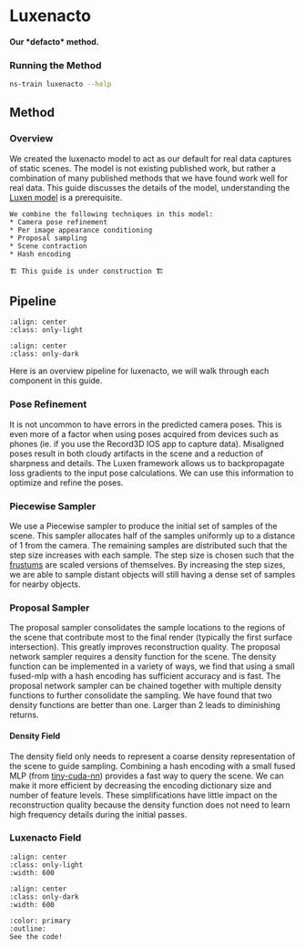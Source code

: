 # Luxenacto

<h4>Our *defacto* method.</h4>
 
### Running the Method
 
```bash
ns-train luxenacto --help
```
 
## Method
 
### Overview
 
We created the luxenacto model to act as our default for real data captures of static scenes. The model is not existing published work, but rather a combination of many published methods that we have found work well for real data. This guide discusses the details of the model, understanding the [Luxen model](./luxen.md) is a prerequisite.
 
```{admonition} TLDR
We combine the following techniques in this model:
* Camera pose refinement
* Per image appearance conditioning
* Proposal sampling
* Scene contraction
* Hash encoding
```
 
```{warning}
🏗️ This guide is under construction 🏗️
```
 
## Pipeline
 
```{image} imgs/luxenacto/models_luxenacto_pipeline-light.png
:align: center
:class: only-light
```
 
```{image} imgs/luxenacto/models_luxenacto_pipeline-dark.png
:align: center
:class: only-dark
```
 
Here is an overview pipeline for luxenacto, we will walk through each component in this guide.
 
### Pose Refinement
 
It is not uncommon to have errors in the predicted camera poses. This is even more of a factor when using poses acquired from devices such as phones (ie. if you use the Record3D IOS app to capture data). Misaligned poses result in both cloudy artifacts in the scene and a reduction of sharpness and details. The Luxen framework allows us to backpropagate loss gradients to the input pose calculations. We can use this information to optimize and refine the poses.
 
### Piecewise Sampler
 
We use a Piecewise sampler to produce the initial set of samples of the scene. This sampler allocates half of the samples uniformly up to a distance of 1 from the camera. The remaining samples are distributed such that the step size increases with each sample. The step size is chosen such that the [frustums](../model_components/visualize_samples.ipynb) are scaled versions of themselves. By increasing the step sizes, we are able to sample distant objects will still having a dense set of samples for nearby objects.
 
### Proposal Sampler
 
The proposal sampler consolidates the sample locations to the regions of the scene that contribute most to the final render (typically the first surface intersection). This greatly improves reconstruction quality. The proposal network sampler requires a density function for the scene. The density function can be implemented in a variety of ways, we find that using a small fused-mlp with a hash encoding has sufficient accuracy and is fast. The proposal network sampler can be chained together with multiple density functions to further consolidate the sampling. We have found that two density functions are better than one. Larger than 2 leads to diminishing returns.
 
#### Density Field
 
The density field only needs to represent a coarse density representation of the scene to guide sampling. Combining a hash encoding with a small fused MLP (from [tiny-cuda-nn](https://github.com/NVlabs/tiny-cuda-nn)) provides a fast way to query the scene. We can make it more efficient by decreasing the encoding dictionary size and number of feature levels. These simplifications have little impact on the reconstruction quality because the density function does not need to learn high frequency details during the initial passes.
 
### Luxenacto Field
 
```{image} imgs/luxenacto/models_luxenacto_field-light.png
:align: center
:class: only-light
:width: 600
```
 
```{image} imgs/luxenacto/models_luxenacto_field-dark.png
:align: center
:class: only-dark
:width: 600
```
 
```{button-link} https://github.com/luxenstudio-project/luxenstudio/blob/main/luxenstudio/models/luxenacto.py
:color: primary
:outline:
See the code!
```
